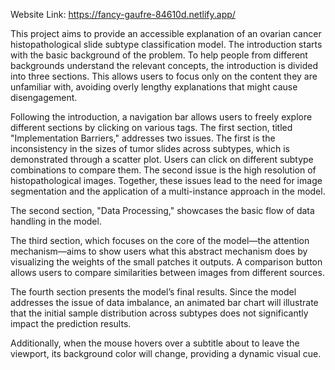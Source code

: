 Website Link: https://fancy-gaufre-84610d.netlify.app/

This project aims to provide an accessible explanation of an ovarian cancer histopathological slide subtype classification model. The introduction starts with the basic background of the problem. To help people from different backgrounds understand the relevant concepts, the introduction is divided into three sections. This allows users to focus only on the content they are unfamiliar with, avoiding overly lengthy explanations that might cause disengagement.

Following the introduction, a navigation bar allows users to freely explore different sections by clicking on various tags. The first section, titled "Implementation Barriers," addresses two issues. The first is the inconsistency in the sizes of tumor slides across subtypes, which is demonstrated through a scatter plot. Users can click on different subtype combinations to compare them. The second issue is the high resolution of histopathological images. Together, these issues lead to the need for image segmentation and the application of a multi-instance approach in the model.

The second section, "Data Processing," showcases the basic flow of data handling in the model. 

The third section, which focuses on the core of the model—the attention mechanism—aims to show users what this abstract mechanism does by visualizing the weights of the small patches it outputs. A comparison button allows users to compare similarities between images from different sources.

The fourth section presents the model’s final results. Since the model addresses the issue of data imbalance, an animated bar chart will illustrate that the initial sample distribution across subtypes does not significantly impact the prediction results.

Additionally, when the mouse hovers over a subtitle about to leave the viewport, its background color will change, providing a dynamic visual cue.
